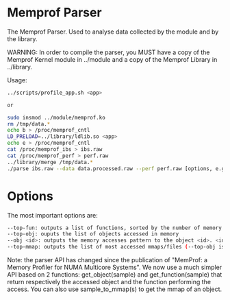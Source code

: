 Memprof Parser
==============
The Memprof Parser. Used to analyse data collected by the module and by the library.

WARNING: In order to compile the parser, you MUST have a copy of the Memprof Kernel module in ../module and a copy of the Memprof Library in ../library.


Usage:

```bash
../scripts/profile_app.sh <app>

or 

sudo insmod ../module/memprof.ko 
rm /tmp/data.*
echo b > /proc/memprof_cntl 
LD_PRELOAD=../library/ldlib.so <app> 
echo e > /proc/memprof_cntl 
cat /proc/memprof_ibs > ibs.raw 
cat /proc/memprof_perf > perf.raw 
../library/merge /tmp/data.* 
./parse ibs.raw --data data.processed.raw --perf perf.raw [options, e.g. -M] 
```

Options
=======
The most important options are:

```bash
--top-fun: outputs a list of functions, sorted by the number of memory accesses they have performed 
--top-obj: ouputs the list of objects accessed in memory 
--obj <id>: outputs the memory accesses pattern to the object <id>. <id> can be found using the --top-obj option (it is the first number on each line of the output)
--top-mmap: outputs the list of most accessed mmaps/files (--top-obj is more precise because it splits mmaps into objects)
```

Note: the parser API has changed since the publication of "MemProf: a Memory Profiler for NUMA Multicore Systems". We now use a much simpler API based on 2 functions: get_object(sample) and get_function(sample) that return respectively the accessed object and the function performing the access. You can also use sample_to_mmap(s) to get the mmap of an object.

